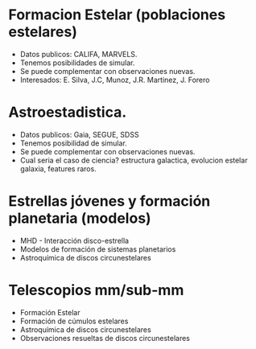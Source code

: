 
# Formacion Estelar (poblaciones estelares)

 - Datos publicos: CALIFA, MARVELS.
 - Tenemos posibilidades de simular.
 - Se puede complementar con observaciones nuevas.
 - Interesados: E. Silva, J.C, Munoz, J.R. Martinez, J. Forero

# Astroestadistica.

 - Datos publicos: Gaia, SEGUE, SDSS
 - Tenemos posibilidad de simular.
 - Se puede complementar con observaciones nuevas.
 - Cual seria el caso de ciencia? estructura galactica, evolucion estelar galaxia, features raros.

# Estrellas jóvenes y formación planetaria (modelos)

 - MHD - Interacción disco-estrella
 - Modelos de formación de sistemas planetarios
 - Astroquímica de discos circunestelares
 
# Telescopios mm/sub-mm

 - Formación Estelar
 - Formación de cúmulos estelares
 - Astroquímica de discos circunestelares
 - Observaciones resueltas de discos circunestelares
 

